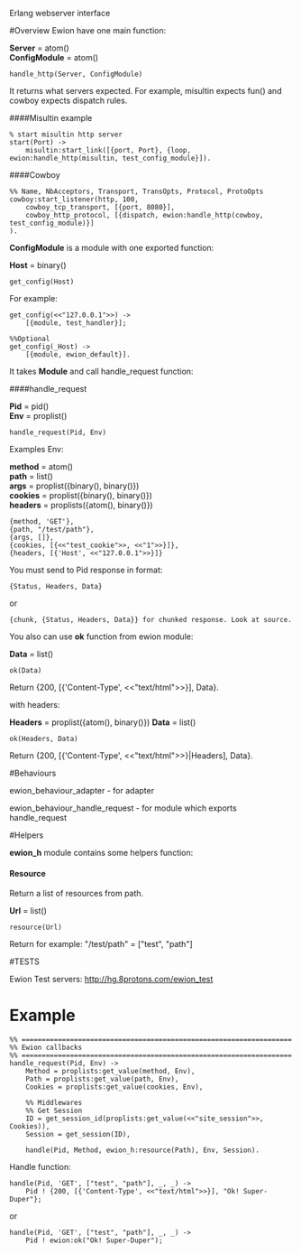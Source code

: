 Erlang webserver interface

#Overview
Ewion have one main function:

__Server__ = atom()  
__ConfigModule__ = atom()

    handle_http(Server, ConfigModule)

It returns what servers expected. For example, misultin expects fun() and cowboy expects dispatch rules.

####Misultin example

    % start misultin http server
    start(Port) ->
    	misultin:start_link([{port, Port}, {loop, ewion:handle_http(misultin, test_config_module}]).

####Cowboy

    %% Name, NbAcceptors, Transport, TransOpts, Protocol, ProtoOpts
    cowboy:start_listener(http, 100,
        cowboy_tcp_transport, [{port, 8080}],
        cowboy_http_protocol, [{dispatch, ewion:handle_http(cowboy, test_config_module)}]
    ).

**ConfigModule** is a module with one exported function:

__Host__ = binary()

    get_config(Host)

For example:

    get_config(<<"127.0.0.1">>) ->
        [{module, test_handler}];

    %%Optional
    get_config(_Host) ->
        [{module, ewion_default}].

It takes **Module** and call handle_request function:

####handle_request

__Pid__ = pid()  
__Env__ = proplist()

    handle_request(Pid, Env)

Examples Env:

__method__ = atom()  
__path__ = list()  
__args__ = proplist({binary(), binary()})  
__cookies__ = proplist({binary(), binary()})  
__headers__ = proplists({atom(), binary()})

    {method, 'GET'},
    {path, "/test/path"},
    {args, []},
    {cookies, [{<<"test_cookie">>, <<"1">>}]},
    {headers, [{'Host', <<"127.0.0.1">>}]}

You must send to Pid response in format:

    {Status, Headers, Data}

or

    {chunk, {Status, Headers, Data}} for chunked response. Look at source.


You also can use __ok__ function from ewion module:

__Data__ = list()

    ok(Data)

Return {200, [{'Content-Type', <<"text/html">>}], Data}.

with headers:

__Headers__ = proplist({atom(), binary()})
__Data__ = list()

    ok(Headers, Data)

Return {200, [{'Content-Type', <<"text/html">>}|Headers], Data}.

#Behaviours

ewion_behaviour_adapter - for adapter

ewion_behaviour_handle_request - for module which exports handle_request

#Helpers

**ewion_h** module contains some helpers function:

#### Resource

Return a list of resources from path.

__Url__ = list()

    resource(Url)

Return for example: "/test/path" = ["test", "path"]

#TESTS

Ewion Test servers: <http://hg.8protons.com/ewion_test>

# Example

    %% ===================================================================
    %% Ewion callbacks
    %% ===================================================================
    handle_request(Pid, Env) ->
        Method = proplists:get_value(method, Env),
        Path = proplists:get_value(path, Env),
        Cookies = proplists:get_value(cookies, Env),

        %% Middlewares
        %% Get Session
        ID = get_session_id(proplists:get_value(<<"site_session">>, Cookies)),
        Session = get_session(ID),

        handle(Pid, Method, ewion_h:resource(Path), Env, Session).

Handle function:

    handle(Pid, 'GET', ["test", "path"], _, _) ->
        Pid ! {200, [{'Content-Type', <<"text/html">>}], "Ok! Super-Duper"};

or

    handle(Pid, 'GET', ["test", "path"], _, _) ->
        Pid ! ewion:ok("Ok! Super-Duper");